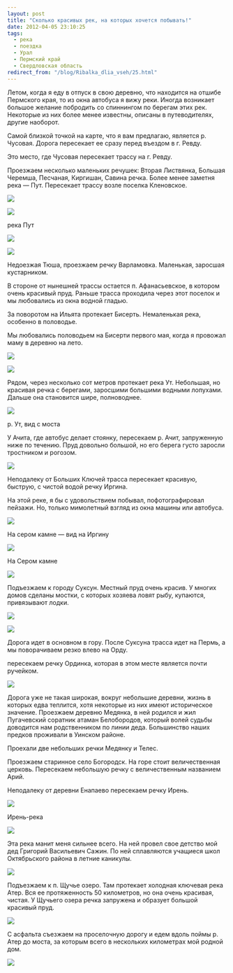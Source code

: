 ```yaml
---
layout: post
title: "Сколько красивых рек, на которых хочется побывать!"
date: 2012-04-05 23:10:25
tags:
  - река
  - поездка
  - Урал
  - Пермский край
  - Свердловская область
redirect_from: "/blog/Ribalka_dlia_vseh/25.html"
---
```

Летом, когда я еду в отпуск в свою деревню, что находится на отшибе
Пермского края, то из окна автобуса я вижу реки. Иногда возникает
большое желание побродить со спиннингом по берегам этих рек. Некоторые
из них более менее известны, описаны в путеводителях, другие наоборот.

Самой близкой точкой на карте, что я вам предлагаю, является р. Чусовая.
Дорога пересекает ее сразу перед въездом в г. Ревду.

Это место, где Чусовая пересекает трассу на г. Ревду.

Проезжаем несколько маленьких речушек: Вторая Листвянка, Большая
Черемша, Песчаная, Киргишан, Савина речка. Более менее заметня река —
Пут. Пересекает трассу возле поселка Кленовское.

![](http://fishingguru.ru/uploads/images/00/00/01/2012/04/05/04de09.jpg)

![](http://fishingguru.ru/uploads/images/00/00/01/2013/11/29/308241d338.jpg)

река Пут

![](http://fishingguru.ru/uploads/images/00/00/01/2012/05/19/a71017.jpg)

![](http://fishingguru.ru/uploads/images/00/00/01/2013/11/29/1744ea046f.jpg)

Недоезжая Тюша, проезжаем речку Варламовка. Маленькая, заросшая
кустарником.

В стороне от нынешней трассы остается п. Афанасьевское, в котором очень
красивый пруд. Раньше трасса проходила через этот поселок и мы
любовались из окна водной гладью.

За поворотом на Ильята протекает Бисерть. Немаленькая река, особенно в
половодье.

Мы любовались половодьем на Бисерти первого мая, когда я провожал маму в
деревню на лето.

![](http://fishingguru.ru/uploads/images/00/00/01/2012/04/05/084f3b.jpg)

![](http://fishingguru.ru/uploads/images/00/00/01/2012/04/05/1f1cbe.jpg)

Рядом, через несколько сот метров протекает река Ут. Небольшая, но
красивая речка с берегами, заросшими большими водными лопухами. Дальше
она становится шире, полноводнее.

![](http://fishingguru.ru/uploads/images/00/00/01/2013/11/29/0d76ca63a1.jpg)

р. Ут, вид с моста

У Ачита, где автобус делает стоянку, пересекаем р. Ачит, запруженную
ниже по течению. Пруд довольно большой, но его берега густо заросли
тростником и рогозом.

![](http://fishingguru.ru/uploads/images/00/00/01/2012/04/05/b689c3.jpg)

Неподалеку от Больших Ключей трасса пересекает красивую, быструю, с
чистой водой речку Иргина.

На этой реке, я бы с удовольствием побывал, пофотографировал пейзажи.
Но, только мимолетный взгляд из окна машины или автобуса.

![](http://fishingguru.ru/uploads/images/00/00/01/2013/11/29/04cee8215c.jpg)

На сером камне — вид на Иргину

![](http://fishingguru.ru/uploads/images/00/00/01/2013/11/29/43125c6713.jpg)

На Сером камне

![](http://fishingguru.ru/uploads/images/00/00/01/2012/04/05/036ac0.jpg)

Подъезжаем к городу Суксун. Местный пруд очень красив. У многих домов
сделаны мостки, с которых хозяева ловят рыбу, купаются, привязывают
лодки.

![](http://fishingguru.ru/uploads/images/00/00/01/2012/04/05/d33966.jpg)

![](http://fishingguru.ru/uploads/images/00/00/01/2012/04/05/bb3cac.jpg)

Дорога идет в основном в гору. После Суксуна трасса идет на Пермь, а мы
поворачиваем резко влево на Орду.

пересекаем речку Ординка, которая в этом месте является почти ручейком. 

![](http://fishingguru.ru/uploads/images/00/00/01/2012/04/05/2e1698.jpg)

Дорога уже не такая широкая, вокруг небольшие деревни, жизнь в которых
едва теплится, хотя некоторые из них имеют историческое значение.
Проезжаем деревню Медянка, в ней родился и жил Пугачевский соратник
атаман Белобородов, который волей судьбы доводится нам родственником по
линии деда. Большинство наших предков проживали в Уинском районе.

Проехали две небольших речки Медянку и Телес.

Проезжаем старинное село Богородск. На горе стоит величественная
церковь. Пересекаем небольшую речку с величественным названием Арий.

Неподалеку от деревни Енапаево пересекаем речку Ирень.

![](http://fishingguru.ru/uploads/images/00/00/01/2013/11/29/e5d84712da.jpg)

Ирень-река

![](http://fishingguru.ru/uploads/images/00/00/01/2013/11/29/abfc91959f.jpg)

Эта река манит меня сильнее всего. На ней провел свое детство мой дед
Григорий Васильевич Сажин. По ней сплавляются учащиеся школ Октябрьского
района в летние каникулы.

![](http://fishingguru.ru/uploads/images/00/00/01/2012/04/05/5c69a2.jpg)

Подъезжаем к п. Щучье озеро. Там протекает холодная ключевая река Атер.
Вся ее протяженность 50 километров, но она очень красивая, чистая. У
Щучьего озера речка запружена и образует большой красивый пруд.

![](http://fishingguru.ru/uploads/images/00/00/01/2012/04/05/c50b19.jpg)

С асфальта съезжаем на проселочную дорогу и едем вдоль поймы р. Атер до
моста, за которым всего в нескольких километрах мой родной дом.

![](http://fishingguru.ru/uploads/images/00/00/01/2012/04/05/996b32.jpg)
